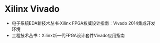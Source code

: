 <!-- README.md --- 
;; 
;; Description: 
;; Author: Hongyi Wu(吴鸿毅)
;; Email: wuhongyi@qq.com 
;; Created: 日 8月 13 18:50:28 2017 (+0800)
;; Last-Updated: 日 8月 13 19:02:18 2017 (+0800)
;;           By: Hongyi Wu(吴鸿毅)
;;     Update #: 2
;; URL: http://wuhongyi.cn -->

# Xilinx Vivado


- 电子系统EDA新技术丛书·Xilinx FPGA权威设计指南：Vivado 2014集成开发环境
- 工程技术丛书：Xilinx新一代FPGA设计套件Vivado应用指南








<!-- README.md ends here -->
